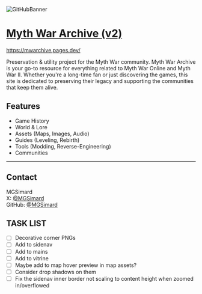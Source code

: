 ![GitHubBanner](https://github.com/user-attachments/assets/3a8013db-d884-43b6-8587-32bdb2abf958)

# [Myth War Archive (v2)](https://mwarchive.pages.dev/)

https://mwarchive.pages.dev/

Preservation & utility project for the Myth War community. Myth War Archive is your go-to resource for everything related to Myth War Online and Myth War II. Whether you're a long-time fan or just discovering the games, this site is dedicated to preserving their legacy and supporting the communities that keep them alive.

## Features

- Game History
- World & Lore
- Assets (Maps, Images, Audio)
- Guides (Leveling, Rebirth)
- Tools (Modding, Reverse-Engineering)
- Communities

---

## Contact

MGSimard  
X: [@MGSimard](https://x.com/MGSimard)  
GitHub: [@MGSimard](https://github.com/MGSimard)

## TASK LIST

- [ ] Decorative corner PNGs
- [ ] Add to sidenav
- [ ] Add to mains
- [ ] Add to vitrine
- [ ] Maybe add to map hover preview in map assets?
- [ ] Consider drop shadows on them
- [ ] Fix the sidenav inner border not scaling to content height when zoomed in/overflowed
